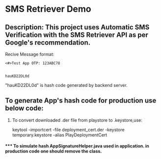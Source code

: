 # SMS Retriever Demo

## Description: This project uses Automatic SMS Verification with the SMS Retriever API as per Google's recommendation.

Recive Message format:
  
    <#>Test App OTP: 123ABC78


    hauKD22DL0d
    
"hauKD22DL0d" is hash code generated by backend server. 

## To generate App's hash code for production use below code:
1. To convert downloaded .der file from playstore to .keystore,use: 
    
    keytool -importcert -file deployment_cert.der -keystore temporary.keystore -alias PlayDeploymentCert
      

#### *** To simulate hash AppSignatureHelper.java used in application. in production code one should remove the class.

